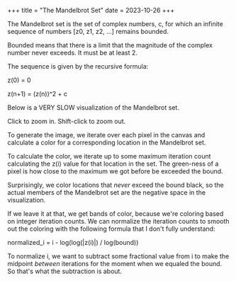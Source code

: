 +++
title = "The Mandelbrot Set"
date = 2023-10-26
+++

<script type="module" src="main.js"></script>

The Mandelbrot set is the set of complex numbers, c, for which an infinite
sequence of numbers [z0, z1, z2, ...] remains bounded.

Bounded means that there is a limit that the magnitude of the complex number
never exceeds. It must be at least 2.

The sequence is given by the recursive formula:

z(0) = 0

z(n+1) = (z(n))^2 + c

Below is a VERY SLOW visualization of the Mandelbrot set.

Click to zoom in. Shift-click to zoom out.

<div id="mandelbrot">
  <canvas id="mandelbrot-canvas" width="128" height="128"></canvas>
</div>

To generate the image, we iterate over each pixel in the canvas and calculate a
color for a corresponding location in the Mandelbrot set.

To calculate the color, we iterate up to some maximum iteration count
calculating the z(i) value for that location in the set. The green-ness of a
pixel is how close to the maximum we got before be exceeded the bound.

Surprisingly, we color locations that _never_ exceed the bound black, so the
actual members of the Mandelbrot set are the negative space in the
visualization.

If we leave it at that, we get bands of color, because we're coloring based on
integer iteration counts. We can normalize the iteration counts to smooth out
the coloring with the following formula that I don't fully understand:

normalized_i = i - log(log(|z(i)|) / log(bound))

To normalize i, we want to subtract some fractional value from i to make the
midpoint _between_ iterations for the moment when we equaled the bound. So
that's what the subtraction is about.

